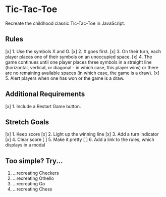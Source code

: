 # Tic-Tac-Toe

Recreate the childhood classic Tic-Tac-Toe in JavaScript.

## Rules

[x] 1. Use the symbols X and O.
[x] 2. X goes first.
[x] 3. On their turn, each player places one of their symbols on an unoccupied space.
[x] 4. The game continues until one player places three symbols in a straight line (horizontal, vertical, or diagonal - in which case, this player wins) or there are no remaining available spaces (in which case, the game is a draw).
[x] 5. Alert players when one has won or the game is a draw.


## Additional Requirements

[x] 1. Include a Restart Game button.

## Stretch Goals

[x] 1. Keep score
[x] 2. Light up the winning line
[x] 3. Add a turn indicator
[x] 4. Clear score
[ ] 5. Make it pretty
[ ] 6. Add a link to the rules, which displays in a modal

## Too simple? Try...

1. ...recreating Checkers
2. ...recreating Othello
3. ...recreating Go
4. ...recreating Chess